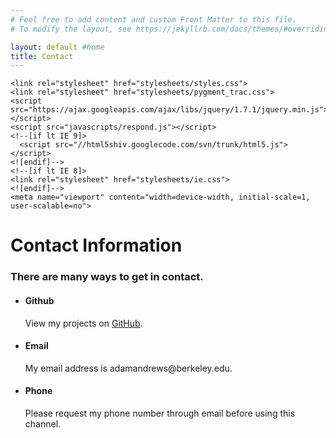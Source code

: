 ```yaml
---
# Feel free to add content and custom Front Matter to this file.
# To modify the layout, see https://jekyllrb.com/docs/themes/#overriding-theme-defaults

layout: default #home
title: Contact
---
```



<html>
  <head>
    <meta charset="utf-8">
    <meta http-equiv="X-UA-Compatible" content="chrome=1">
  
    <link rel="stylesheet" href="stylesheets/styles.css">
    <link rel="stylesheet" href="stylesheets/pygment_trac.css">
    <script src="https://ajax.googleapis.com/ajax/libs/jquery/1.7.1/jquery.min.js"></script>
    <script src="javascripts/respond.js"></script>
    <!--[if lt IE 9]>
      <script src="//html5shiv.googlecode.com/svn/trunk/html5.js"></script>
    <![endif]-->
    <!--[if lt IE 8]>
    <link rel="stylesheet" href="stylesheets/ie.css">
    <![endif]-->
    <meta name="viewport" content="width=device-width, initial-scale=1, user-scalable=no">

  </head>
  
  <body>
    <div class="wrapper">


  <h1>Contact Information</h1>
  <h3>There are many ways to get in contact.</h3>
  <ul><li>
    <h4>Github</h4>
      <p> View my projects on <a href="http://github.com/adamandrews1">GitHub</a>. </p>
  </li>
  <li>
    <h4>Email</h4>
      <p> My email address is <a>adamandrews@berkeley.edu</a>. </p>
  </li>
  <li>
    <h4>Phone</h4>
      <p> Please request my phone number through email before using this channel.</p>
  </li>
  </ul>
  </div>
    <!--[if !IE]><script>fixScale(document);</script><!--<![endif]-->
  </body>
</html>